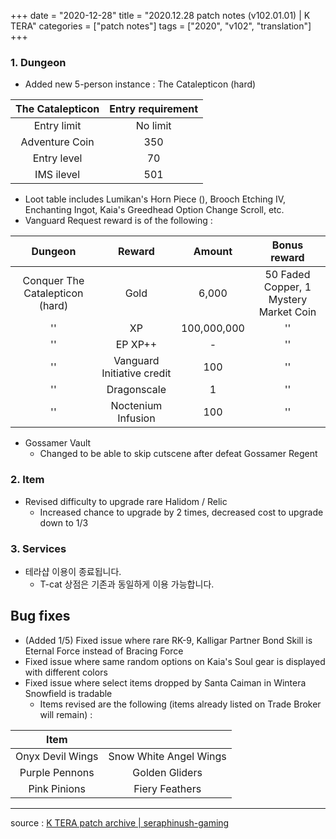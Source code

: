 +++
date = "2020-12-28"
title = "2020.12.28 patch notes (v102.01.01) | K TERA"
categories = ["patch notes"]
tags = ["2020", "v102", "translation"]
+++

### 1. Dungeon
- Added new 5-person instance : The Catalepticon (hard)

| The Catalepticon | Entry requirement |
| :-: | :-: |
| Entry limit | No limit |
| Adventure Coin | 350 |
| Entry level | 70 |
| IMS ilevel | 501 |

  - Loot table includes Lumikan's Horn Piece (), Brooch Etching IV, Enchanting Ingot, Kaia's Greedhead Option Change Scroll, etc.
  - Vanguard Request reward is of the following :

| Dungeon | Reward | Amount | Bonus reward |
| :-: | :-: | :-: | :-: |
| Conquer The Catalepticon (hard) | Gold | 6,000 | 50 Faded Copper, 1 Mystery Market Coin |
|''| XP | 100,000,000 |''|
|''| EP XP++ | - |''|
|''| Vanguard Initiative credit | 100 |''|
|''| Dragonscale | 1 |''|
|''| Noctenium Infusion | 100 |''|

- Gossamer Vault
  - Changed to be able to skip cutscene after defeat Gossamer Regent

### 2. Item
- Revised difficulty to upgrade rare Halidom / Relic
  - Increased chance to upgrade by 2 times, decreased cost to upgrade down to 1/3

### 3. Services
- 테라샵 이용이 종료됩니다.
  - T-cat 상점은 기존과 동일하게 이용 가능합니다.

## Bug fixes

- (Added 1/5) Fixed issue where rare RK-9, Kalligar Partner Bond Skill is Eternal Force instead of Bracing Force
- Fixed issue where same random options on Kaia's Soul gear is displayed with different colors
- Fixed issue where select items dropped by Santa Caiman in Wintera Snowfield is tradable
  - Items revised are the following (items already listed on Trade Broker will remain) :

| Item ||
| :-: | :-: |
| Onyx Devil Wings | Snow White Angel Wings |
| Purple Pennons | Golden Gliders |
| Pink Pinions | Fiery Feathers |

----

source : [K TERA patch archive | seraphinush-gaming](/ko/patch/raw/2020/v102-01-01)
